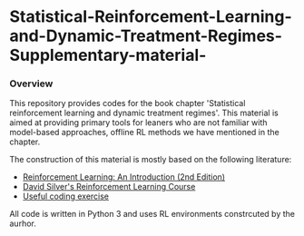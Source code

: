 # Statistical-Reinforcement-Learning-and-Dynamic-Treatment-Regimes-Supplementary-material-

### Overview

This repository provides codes for the book chapter 'Statistical reinforcement learning and dynamic treatment regimes'. This material is aimed at providing primary tools for leaners who are not familiar with model-based approaches, offline RL methods we have mentioned in the chapter. 

The construction of this material is mostly based on the following literature:

- [Reinforcement Learning: An Introduction (2nd Edition)](http://incompleteideas.net/book/RLbook2018.pdf)
- [David Silver's Reinforcement Learning Course](http://www0.cs.ucl.ac.uk/staff/d.silver/web/Teaching.html)
- [Useful coding exercise](https://github.com/dennybritz/reinforcement-learning)


All code is written in Python 3 and uses RL environments constrcuted by the aurhor.
